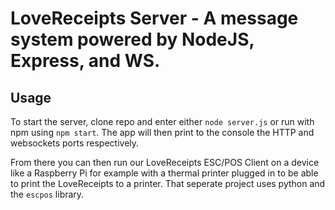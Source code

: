 # LoveReceipts Server - A message system powered by NodeJS, Express, and WS.
## Usage
To start the server, clone repo and enter either `node server.js` or run with npm using `npm start`. The app will then print to the console the HTTP and websockets ports respectively.

From there you can then run our LoveReceipts ESC/POS Client on a device like a Raspberry Pi for example with a thermal printer plugged in to be able to print the LoveReceipts to a printer. That seperate project uses python and the `escpos` library.
